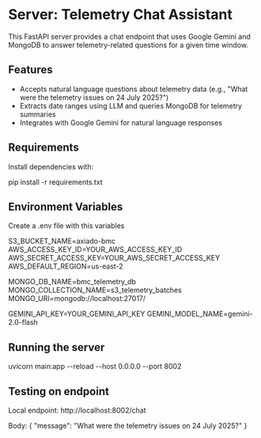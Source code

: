 # Server: Telemetry Chat Assistant

This FastAPI server provides a chat endpoint that uses Google Gemini and MongoDB to answer telemetry-related questions for a given time window.

## Features

- Accepts natural language questions about telemetry data (e.g., "What were the telemetry issues on 24 July 2025?")
- Extracts date ranges using LLM and queries MongoDB for telemetry summaries
- Integrates with Google Gemini for natural language responses

## Requirements

Install dependencies with:

pip install -r requirements.txt

## Environment Variables

Create a .env file with this variables

S3_BUCKET_NAME=axiado-bmc
AWS_ACCESS_KEY_ID=YOUR_AWS_ACCESS_KEY_ID
AWS_SECRET_ACCESS_KEY=YOUR_AWS_SECRET_ACCESS_KEY
AWS_DEFAULT_REGION=us-east-2

MONGO_DB_NAME=bmc_telemetry_db
MONGO_COLLECTION_NAME=s3_telemetry_batches
MONGO_URI=mongodb://localhost:27017/

GEMINI_API_KEY=YOUR_GEMINI_API_KEY
GEMINI_MODEL_NAME=gemini-2.0-flash


## Running the server

uvicorn main:app --reload --host 0.0.0.0 --port 8002

## Testing on endpoint

Local endpoint: http://localhost:8002/chat

Body:
{
  "message": "What were the telemetry issues on 24 July 2025?"
}


